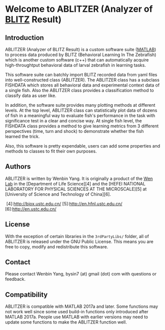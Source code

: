 Welcome to ABLITZER (Analyzer of [BLITZ][1] Result)
======================
Introduction
------------
ABLITZER (Analyzer of BLITZ Result) is a custom software suite ([MATLAB][2]) to process data produced by BLITZ (Behavioral Learning In The Zebrafish) which is another custom software (c++) that can automatically acquire high-throughtput behavioral data of larval zebrafish in learning tasks.

This software suite can batchly import BLITZ recorded data from yaml files into well-constructed class (ABLITZER). The ABLITZER class has a subclass FISHDATA which stores all behavioral data and experimental context data of a single fish. Also the ABLITZER class provides a classification method to classify data as user like. 

In addition, the software suite provides many plotting methods at different levels. At the top level, ABLITZER class can statistically plot data of dozens of fish in a meaningful way to evaluate fish's performance in the task with significance test in a clear and concise way. At single fish level, the FISHDATA class provides a method to give learning metrics from 3 different perspectives (time, turn and shock) to demonstrate whether the fish learned the trick.

Also, this software is pretty expendable, users can add some properties and methods to classes to fit their own purposes. 

[1]:https://github.com/Wenlab/BLITZ
[2]:https://www.mathworks.com/products/matlab.html


Authors
-------

ABLITZER is written by Wenbin Yang. It is originally a  product of the [Wen Lab][3] in the [Department of Life Science][4] and the [HEFEI NATIONAL LABORATORY FOR PHYSICAL SCIENCES AT THE MICROSCALE][5] at [University of Science and Technology of China][6]. 

  [3]:http://www.wenlab.org/
  [4]:http://biox.ustc.edu.cn/
  [5]:http://en.hfnl.ustc.edu.cn/
  [6]:http://en.ustc.edu.cn/
  
  
License
-------
With the exception of certain libraries in the `3rdPartyLibs/` folder, all of ABLITZER is released under the GNU Public License. This means you are free to copy, modify and redistribute this software. 

Contact
-------
Please contact Wenbin Yang, bysin7 (at) gmail (dot) com with questions or feedback.


Compatibility
--------------
ABLITZER is compatible with MATLAB 2017a and later.
Some functions may not work well since some used build-in functions only introduced after MATLAB 2017a.
People use MATLAB with earlier versions may need to update some functions to make the ABLITZER function well.
